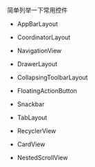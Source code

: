 简单列举一下常用控件

- AppBarLayout
- CoordinatorLayout
- NavigationView
- DrawerLayout

- CollapsingToolbarLayout
- FloatingActionButton
- Snackbar
- TabLayout
- RecyclerView
- CardView
- NestedScrollView

